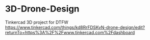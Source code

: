 # 3D-Drone-Design
Tinkercad 3D project for DTFW
https://www.tinkercad.com/things/kd8RrFDSKvN-drone-design/edit?returnTo=https%3A%2F%2Fwww.tinkercad.com%2Fdashboard
